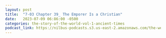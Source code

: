 ```yaml
---
layout: post
title:  "7-03 Chapter 39_ The Emporer Is a Christian"
date:   2023-07-09 06:86:00 -0500
categories: the-story-of-the-world-vol-1-ancient-times
podcast_link: https://nilbus-podcasts.s3.us-east-2.amazonaws.com/the-well-trained-mind/The%20Story%20of%20the%20World%20Vol.%201%20Ancient%20Times/7-03%20Chapter%2039_%20The%20Emporer%20Is%20a%20Christian.mp3
---
```

